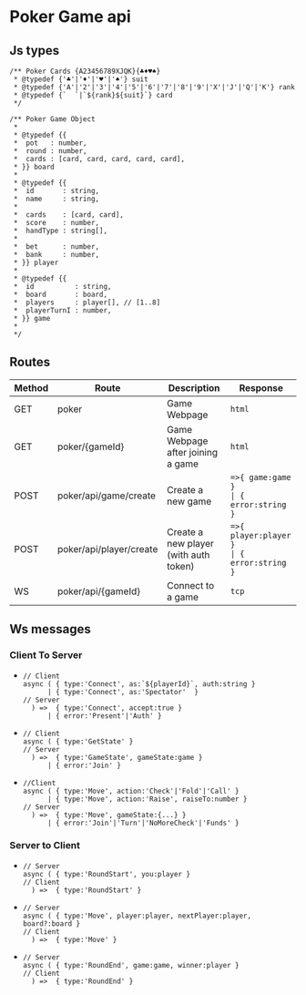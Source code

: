 # Poker Game api

## Js types

```JS
/** Poker Cards {A23456789XJQK}{♣♦♥♠}
 * @typedef {'♣'|'♦'|'♥'|'♠'} suit
 * @typedef {'A'|'2'|'3'|'4'|'5'|'6'|'7'|'8'|'9'|'X'|'J'|'Q'|'K'} rank
 * @typedef {`  `|`${rank}${suit}`} card
 */

/** Poker Game Object
 *
 * @typedef {{
 *  pot   : number,
 *  round : number,
 *  cards : [card, card, card, card, card],
 * }} board
 *
 * @typedef {{
 *  id       : string,
 *  name     : string,
 * 
 *  cards    : [card, card],
 *  score    : number,
 *  handType : string[],
 * 
 *  bet      : number,
 *  bank     : number,
 * }} player
 *
 * @typedef {{
 *  id          : string,
 *  board       : board,
 *  players     : player[], // [1..8]
 *  playerTurnI : number,
 * }} game
 *
 */
```

## Routes

| Method | Route                   | Description                           | Response                                 |
| ------ | ----------------------- | ------------------------------------- | ---------------------------------------- |
| GET    | poker                   | Game Webpage                          | `html`                                   |
| GET    | poker/{gameId}          | Game Webpage after joining a game     | `html`                                   |
| POST   | poker/api/game/create   | Create a new game                     | `=>{ game:game   } `<br>`\| { error:string }` |
| POST   | poker/api/player/create | Create a new player (with auth token) | `=>{ player:player } `<br>`\| { error:string }`                                         |
| WS     | poker/api/{gameId}      | Connect to a game                     | `tcp`                                        |

## Ws messages

### Client To Server

- ```JS
  // Client
  async ( { type:'Connect', as:`${playerId}`, auth:string }
        | { type:'Connect', as:'Spectator'  }
  // Server
    ) =>  { type:'Connect', accept:true }
        | { error:'Present'|'Auth' }
  ```

- ```JS
  // Client
  async ( { type:'GetState' }
  // Server
    ) =>  { type:'GameState', gameState:game }
        | { error:'Join' }
  ```

- ```JS
  //Client
  async ( { type:'Move', action:'Check'|'Fold'|'Call' }
        | { type:'Move', action:'Raise', raiseTo:number }
  // Server
    ) =>  { type:'Move', gameState:{...} }
        | { error:'Join'|'Turn'|'NoMoreCheck'|'Funds' }
  ```

### Server to Client

- ```JS
  // Server
  async ( { type:'RoundStart', you:player }
  // Client
    ) =>  { type:'RoundStart' }
  ```

- ```JS
  // Server
  async ( { type:'Move', player:player, nextPlayer:player, board?:board }
  // Client
    ) =>  { type:'Move' }
  ```

- ```JS
  // Server
  async ( { type:'RoundEnd', game:game, winner:player }
  // Client
    ) =>  { type:'RoundEnd' }
  ```
